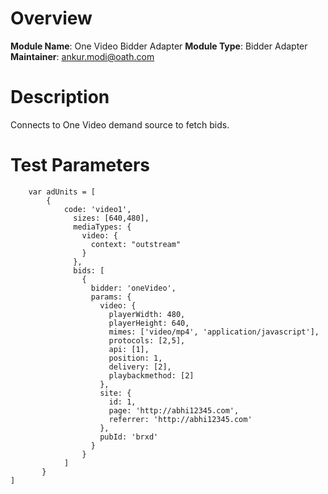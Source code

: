 # Overview

**Module Name**: One Video Bidder Adapter
**Module Type**: Bidder Adapter  
**Maintainer**: ankur.modi@oath.com

# Description

Connects to One Video demand source to fetch bids.


# Test Parameters
```
    var adUnits = [
        {
            code: 'video1',
              sizes: [640,480],
              mediaTypes: {
                video: {
                  context: "outstream"
                }
              },
              bids: [
                {
                  bidder: 'oneVideo',
                  params: {
                    video: {
                      playerWidth: 480,
                      playerHeight: 640,
                      mimes: ['video/mp4', 'application/javascript'],
                      protocols: [2,5],
                      api: [1],
                      position: 1,
                      delivery: [2],
                      playbackmethod: [2]
                    },
                    site: {
                      id: 1,
                      page: 'http://abhi12345.com',
                      referrer: 'http://abhi12345.com'
                    },
                    pubId: 'brxd'
                  }
                }
            ]
       }
]
```
